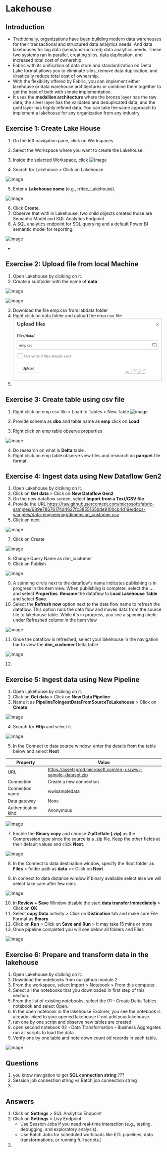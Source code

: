 # Lakehouse

## Introduction

- Traditionally, organizations have been building modern data warehouses for their transactional and structured data analytics needs. And data lakehouses for big data (semi/unstructured) data analytics needs. These two systems ran in parallel, creating silos, data duplication, and increased total cost of ownership.
- Fabric with its unification of data store and standardization on Delta Lake format allows you to eliminate silos, remove data duplication, and drastically reduce total cost of ownership.
- With the flexibility offered by Fabric, you can implement either lakehouse or data warehouse architectures or combine them together to get the best of both with simple implementation.
- It uses the **medallion architecture** where the bronze layer has the raw data, the silver layer has the validated and deduplicated data, and the gold layer has highly refined data. You can take the same approach to implement a lakehouse for any organization from any industry.

## Exercise 1: Create Lake House

1. On the left navigation pane, click on Workspaces.
2. Select the Workspace where you want to create the Lakehouse.
3. Inside the selected Workspace, click ![image](https://github.com/user-attachments/assets/17d0c5e3-1bea-4d74-9df2-01760eee25ed)

4. Search for Lakehouse >  Click on Lakehouse

![image](https://github.com/user-attachments/assets/f7f31b24-ef1b-4aa6-a795-276558968547)

5. Enter a **Lakehouse name** (e.g., rritec_Lakehouse).

![image](https://github.com/user-attachments/assets/050037c3-267c-48ae-8445-0193f075642c)


6. Click **Create**.
7. Observe that with in Lakehouse, two child objects created those are Semantic Model and SQL Analytics Endpoint
8. A SQL analytics endpoint for SQL querying and a default Power BI semantic model for reporting.

![image](https://github.com/user-attachments/assets/596e4548-32a5-4d2d-a5d8-1c8b363e00bc)



- 

## Exercise 2: Upload file from local Machine

1. Open Lakehouse by clciking on it.
2. Create a subfolder with the name of **data**

![image](https://github.com/user-attachments/assets/ebe76025-9538-4127-8f88-0e451f0125d0)

![image](https://github.com/user-attachments/assets/b72e2206-cfa5-476b-a318-c1a724caf4ed)


3. Download the file emp.csv from labdata folder
4. Right click on data folder and upload the emp.csv file
![alt text](image.png)
4. 

## Exercise 3: Create table using csv file

1. Right click on emp.csv file > Load to Tables > New Table
![image](https://github.com/user-attachments/assets/7e907de9-2f9c-47eb-ac47-fcd3cbea2604)

2. Provide schema as **dbo** and table name as **emp** click on **Load**
3. Right click on emp table observe properties

![image](https://github.com/user-attachments/assets/3d5a7b31-5964-4a07-af10-703c10b2fad8)

4. Do research on what is **Delta** table .
5. Right click on emp table observe view files and research on **parquet** file format.

## Exercise 4: Ingest data using New Dataflow Gen2

1. Open Lakehouse by clciking on it.
2. Click on **Get data** > Click on **New Dataflow Gen2**
4. On the new dataflow screen, select **Import from a Text/CSV file**
5. Provide the URL https://raw.githubusercontent.com/microsoft/fabric-samples/689e78676174d4627fc3855165bde9100cb4d19e/docs-samples/data-engineering/dimension_customer.csv
6. Click on next

![image](https://github.com/user-attachments/assets/92f5a0b7-944b-4160-b813-b69de0ae526a)

7. Click on Create

![image](https://github.com/user-attachments/assets/c30cd005-4fec-4a3c-ac9a-56138752b5fb)

8. Change Query Name as dim_customer
9. Click on Publish

![image](https://github.com/user-attachments/assets/e189e271-aacf-4d1b-b0fc-d756451f79c7)


9. A spinning circle next to the dataflow's name indicates publishing is in progress in the item view. When publishing is complete, select the **...** and select **Properties**. **Rename** the dataflow to **Load Lakehouse Table** and select **Save**.
10. Select the **Refresh now** option next to the data flow name to refresh the dataflow. This option runs the data flow and moves data from the source file to lakehouse table. While it's in progress, you see a spinning circle under Refreshed column in the item view

![image](https://github.com/user-attachments/assets/2d8553e0-78a3-4ea4-81b8-a172fad307c9)

11. Once the dataflow is refreshed, select your lakehouse in the navigation bar to view the **dim_customer** Delta table

![image](https://github.com/user-attachments/assets/dfd356ba-ad46-4aab-b255-6b3c94349028)


12. 

## Exercise 5: Ingest data using New Pipeline

1. Open Lakehouse by clciking on it.
2. Click on **Get data** > Click on **New Data Pipeline**
3. Name it as **PipelineToIngestDataFromSourceToLakehouse** > Click on **Create**

![image](https://github.com/user-attachments/assets/3289ebc2-941e-4cfe-b804-7d8c08fa35d9)

4. Search for **Http** and select it.

![image](https://github.com/user-attachments/assets/88af9a6c-acbe-456b-942b-015830bbebb8)

5. In the Connect to data source window, enter the details from the table below and select **Next**

| Property	| Value |
| ---- | ---- |
| URL	| https://assetsprod.microsoft.com/en-us/wwi-sample-dataset.zip |
| Connection	| Create a new connection |
| Connection name	| wwisampledata |
| Data gateway	| None |
| Authentication kind	| Anonymous |

![image](https://github.com/user-attachments/assets/eb256e2d-d503-494e-bc76-103f03c6286d)

7. Enable the **Binary copy** and choose **ZipDeflate (.zip)** as the Compression type since the source is a .zip file. Keep the other fields at their default values and click **Next**.

![image](https://github.com/user-attachments/assets/27c4ed58-751c-4aba-a99f-5c26e10f2a95)

8. In the Connect to data destination window, specify the Root folder as **Files** > folder path as **data** >> Click on **Next**


9. In connect to data distance window if binary available select else we will select take care after few mins

![image](https://github.com/user-attachments/assets/5e81be66-ecf1-4d81-8003-6724823f774b)

10. In **Review + Save** Window disable the start **data transfer Immediately** > Click on **OK**
11. Select **copy Data** activity > Click on **Distination** tab and make sure File Format as **Binary**
12. Click on **Run** > Click on **Save and Run** > It may take 15 mins or more
13. Once pipeline completed you will see below all folders and Files

![image](https://github.com/user-attachments/assets/104dd29f-a5f3-45b7-8f09-ca479e1e0cce)

## Exercise 6: Prepare and transform data in the lakehouse

1. Open Lakehouse by clciking on it.
2. Download the notebooks from our github module 2
3. From the workspace, select Import > Notebook > From this computer.
4. Select all the notebooks that you downloaded in first step of this section.
5. From the list of existing notebooks, select the 01 - Create Delta Tables notebook and select Open.
6. In the open notebook in the lakehouse Explorer, you see the notebook is already linked to your opened lakehouse if not add your lakehouse.
7. run one by one script and observe new tables are created
8. open second notebook 02 - Data Transformation - Business Aggregates run all scripts to load the data
9. Verify one by one table and note down count od records in each table.

![image](https://github.com/user-attachments/assets/cbdbf6a0-544a-42f2-be08-374108488128)

    



## Questions
1. you know navigation to get **SQL connection string** ???
2. Session job connection string vs Batch job connection string
3. 

## Answers
1. Click on **Settings** > SQL Analytics Endpoint
2. Click on **Settings** > Livy Endpoint 
    - Use Session Jobs if you need real-time interaction (e.g., testing, debugging, and exploratory analysis).
    - Use Batch Jobs for scheduled workloads like ETL pipelines, data transformations, or running full scripts.)
3. 



